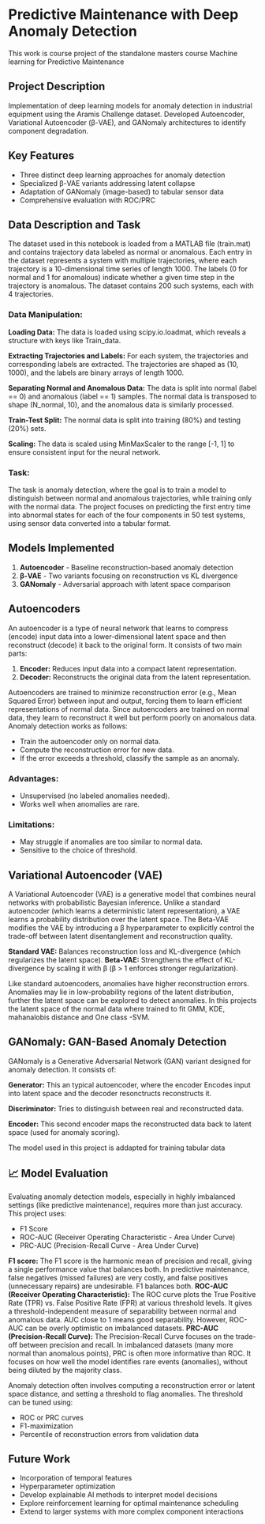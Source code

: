 # Predictive Maintenance with Deep Anomaly Detection

This work is course project of the standalone masters course Machine learning for Predictive Maintenance 

## Project Description
Implementation of deep learning models for anomaly detection in industrial equipment using the Aramis Challenge dataset. Developed Autoencoder, Variational Autoencoder (β-VAE), and GANomaly architectures to identify component degradation.

## Key Features
- Three distinct deep learning approaches for anomaly detection
- Specialized β-VAE variants addressing latent collapse
- Adaptation of GANomaly (image-based) to tabular sensor data
- Comprehensive evaluation with ROC/PRC

## Data Description and Task
The dataset used in this notebook is loaded from a MATLAB file (train.mat) and contains trajectory data labeled as normal or anomalous. Each entry in the dataset represents a system with multiple trajectories, where each trajectory is a 10-dimensional time series of length 1000. The labels (0 for normal and 1 for anomalous) indicate whether a given time step in the trajectory is anomalous. The dataset contains 200 such systems, each with 4 trajectories.

### Data Manipulation:
**Loading Data:** The data is loaded using scipy.io.loadmat, which reveals a structure with keys like Train_data.

**Extracting Trajectories and Labels:** For each system, the trajectories and corresponding labels are extracted. The trajectories are shaped as (10, 1000), and the labels are binary arrays of length 1000.

**Separating Normal and Anomalous Data:** The data is split into normal (label == 0) and anomalous (label == 1) samples. The normal data is transposed to shape (N_normal, 10), and the anomalous data is similarly processed.

**Train-Test Split:** The normal data is split into training (80%) and testing (20%) sets.

**Scaling:** The data is scaled using MinMaxScaler to the range [-1, 1] to ensure consistent input for the neural network.

### Task:
The task is anomaly detection, where the goal is to train a model to distinguish between normal and anomalous trajectories, while training only with the normal data. The project focuses on predicting the first entry time into abnormal states for each of the four components in 50 test systems, using sensor data converted into a tabular format.



## Models Implemented
1. **Autoencoder** - Baseline reconstruction-based anomaly detection
2. **β-VAE** - Two variants focusing on reconstruction vs KL divergence
3. **GANomaly** - Adversarial approach with latent space comparison

## Autoencoders
An autoencoder is a type of neural network that learns to compress (encode) input data into a lower-dimensional latent space and then reconstruct (decode) it back to the original form. It consists of two main parts:
1. **Encoder:** Reduces input data into a compact latent representation.
2. **Decoder:** Reconstructs the original data from the latent representation.

Autoencoders are trained to minimize reconstruction error (e.g., Mean Squared Error) between input and output, forcing them to learn efficient representations of normal data.
Since autoencoders are trained on normal data, they learn to reconstruct it well but perform poorly on anomalous data. Anomaly detection works as follows:
- Train the autoencoder only on normal data.
- Compute the reconstruction error for new data.
- If the error exceeds a threshold, classify the sample as an anomaly.

### Advantages:
   - Unsupervised (no labeled anomalies needed).
   - Works well when anomalies are rare.

### Limitations:
   - May struggle if anomalies are too similar to normal data.
   - Sensitive to the choice of threshold.

## Variational Autoencoder (VAE)
A Variational Autoencoder (VAE) is a generative model that combines neural networks with probabilistic Bayesian inference. Unlike a standard autoencoder (which learns a deterministic latent representation), a VAE learns a probability distribution over the latent space.
The Beta-VAE modifies the VAE by introducing a β hyperparameter to explicitly control the trade-off between latent disentanglement and reconstruction quality.

**Standard VAE:** Balances reconstruction loss and KL-divergence (which regularizes the latent space).
**Beta-VAE:** Strengthens the effect of KL-divergence by scaling it with β (β > 1 enforces stronger regularization).

Like standard autoencoders, anomalies have higher reconstruction errors. Anomalies may lie in low-probability regions of the latent distribution, further the latent space can be explored to detect anomalies. In this projects the latent space of the normal data where trained to fit GMM, KDE, mahanalobis distance and One class -SVM.

## GANomaly: GAN-Based Anomaly Detection
GANomaly is a Generative Adversarial Network (GAN) variant designed for anomaly detection. It consists of:

**Generator:** This an typical autoencoder, where the encoder Encodes input into latent space and the decoder resonctructs reconstructs it.

**Discriminator:** Tries to distinguish between real and reconstructed data.

**Encoder:** This second encoder maps the reconstructed data back to latent space (used for anomaly scoring).

The model used in this project is addapted for training tabular data

## 📈 Model Evaluation
Evaluating anomaly detection models, especially in highly imbalanced settings (like predictive maintenance), requires more than just accuracy. This project uses:
- F1 Score
- ROC-AUC (Receiver Operating Characteristic - Area Under Curve)
- PRC-AUC (Precision-Recall Curve - Area Under Curve)

**F1 score:** The F1 score is the harmonic mean of precision and recall, giving a single performance value that balances both. In predictive maintenance, false negatives (missed failures) are very costly, and false positives (unnecessary repairs) are undesirable. F1 balances both.
 **ROC-AUC (Receiver Operating Characteristic):** The ROC curve plots the True Positive Rate (TPR) vs. False Positive Rate (FPR) at various threshold levels. It gives a threshold-independent measure of separability between normal and anomalous data. AUC close to 1 means good separability. However, ROC-AUC can be overly optimistic on imbalanced datasets.
**PRC-AUC (Precision-Recall Curve):** The Precision-Recall Curve focuses on the trade-off between precision and recall. In imbalanced datasets (many more normal than anomalous points), PRC is often more informative than ROC. It focuses on how well the model identifies rare events (anomalies), without being diluted by the majority class.

Anomaly detection often involves computing a reconstruction error or latent space distance, and setting a threshold to flag anomalies. The threshold can be tuned using:
- ROC or PRC curves
- F1-maximization
- Percentile of reconstruction errors from validation data
  
## Future Work
- Incorporation of temporal features
- Hyperparameter optimization
- Develop explainable AI methods to interpret model decisions
- Explore reinforcement learning for optimal maintenance scheduling
- Extend to larger systems with more complex component interactions
